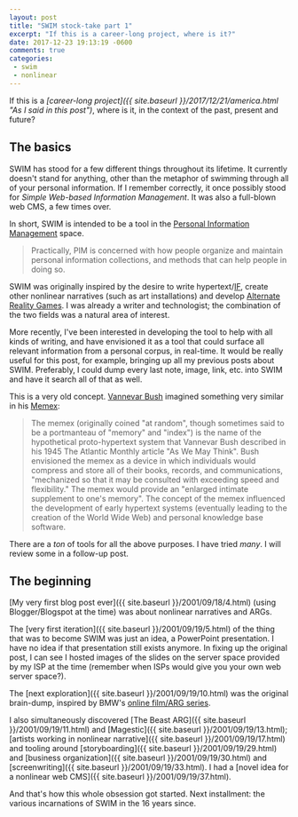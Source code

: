 ```yaml
---
layout: post
title: "SWIM stock-take part 1"
excerpt: "If this is a career-long project, where is it?"
date: 2017-12-23 19:13:19 -0600
comments: true
categories: 
 - swim
 - nonlinear
---
```


If this is a _[career-long project]({{ site.baseurl }}/2017/12/21/america.html "As I said in this post")_, where is it, in the context of the past, present and future?

## The basics

SWIM has stood for a few different things throughout its lifetime. It currently doesn't stand for anything, other than the metaphor of swimming through all of your personal information. If I remember correctly, it once possibly stood for _Simple Web-based Information Management_. It was also a full-blown web CMS, a few times over.

In short, SWIM is intended to be a tool in the [Personal Information Management](https://en.wikipedia.org/wiki/Personal_information_management) space.

> Practically, PIM is concerned with how people organize and maintain personal information collections, and methods that can help people in doing so.

SWIM was originally inspired by the desire to write hypertext/[IF](https://en.wikipedia.org/wiki/Interactive_fiction "Interactive Fiction"), create other nonlinear narratives (such as art installations) and develop [Alternate Reality Games](https://en.wikipedia.org/wiki/Alternate_reality_game). I was already a writer and technologist; the combination of the two fields was a natural area of interest.

More recently, I've been interested in developing the tool to help with all kinds of writing, and have envisioned it as a tool that could surface all relevant information from a personal corpus, in real-time. It would be really useful for this post, for example, bringing up all my previous posts about SWIM. Preferably, I could dump every last note, image, link, etc. into SWIM and have it search all of that as well.

This is a very old concept. [Vannevar Bush](https://en.wikipedia.org/wiki/Vannevar_Bush) imagined something very similar in his [Memex](https://en.wikipedia.org/wiki/Memex):

> The memex (originally coined "at random", though sometimes said to be a portmanteau of "memory" and "index") is the name of the hypothetical proto-hypertext system that Vannevar Bush described in his 1945 The Atlantic Monthly article "As We May Think". Bush envisioned the memex as a device in which individuals would compress and store all of their books, records, and communications, "mechanized so that it may be consulted with exceeding speed and flexibility." The memex would provide an "enlarged intimate supplement to one's memory". The concept of the memex influenced the development of early hypertext systems (eventually leading to the creation of the World Wide Web) and personal knowledge base software.

There are a _ton_ of tools for all the above purposes. I have tried _many_. I will review some in a follow-up post.

## The beginning

[My very first blog post ever]({{ site.baseurl }}/2001/09/18/4.html) (using Blogger/Blogspot at the time) was about nonlinear narratives and ARGs.

The [very first iteration]({{ site.baseurl }}/2001/09/19/5.html) of the thing that was to become SWIM was just an idea, a PowerPoint presentation. I have no idea if that presentation still exists anymore. In fixing up the original  post, I can see I hosted images of the slides on the server space provided by my ISP at the time (remember when ISPs would give you your own web server space?).

The [next exploration]({{ site.baseurl }}/2001/09/19/10.html) was the original brain-dump, inspired by BMW's [online film/ARG series](https://en.wikipedia.org/wiki/The_Hire#Contest/game_&_party). 

I also simultaneously discovered [The Beast ARG]({{ site.baseurl }}/2001/09/19/11.html) and [Magestic]({{ site.baseurl }}/2001/09/19/13.html); [artists working in nonlinear narrative]({{ site.baseurl }}/2001/09/19/17.html) and tooling around [storyboarding]({{ site.baseurl }}/2001/09/19/29.html) and [business organization]({{ site.baseurl }}/2001/09/19/30.html) and [screenwriting]({{ site.baseurl }}/2001/09/19/33.html). I had a [novel idea for a nonlinear web CMS]({{ site.baseurl }}/2001/09/19/37.html).

And that's how this whole obsession got started. Next installment: the various incarnations of SWIM in the 16 years since.
